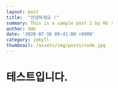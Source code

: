 ```yaml
---
layout: post
title:  "안녕하세요 !"
summary: This is a sample post 2 by HG !
author: SHG
date: '2020-07-16 09:41:00 +0900'
category: jekyll
thumbnail: /assets/img/posts/code.jpg
---
```


# 테스트입니다.